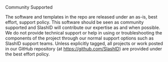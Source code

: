 Community Supported

The software and templates in the repo are released under an as-is, best effort,
support policy. This software should be seen as community supported and SlashID 
will contribute our expertise as and when possible. We do not provide technical 
support or help in using or troubleshooting the components of
the project through our normal support options such as SlashID
support teams. Unless explicitly tagged, all projects or work posted in our GitHub
repository (at https://github.com/SlashID) are provided
under the best effort policy.
